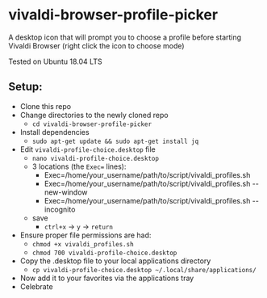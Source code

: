 vivaldi-browser-profile-picker
===

A desktop icon that will prompt you to choose a profile before starting Vivaldi Browser (right click the icon to choose mode)

Tested on Ubuntu 18.04 LTS

## Setup:
- Clone this repo
- Change directories to the newly cloned repo
  + `cd vivaldi-browser-profile-picker`
- Install dependencies
  + `sudo apt-get update && sudo apt-get install jq`
- Edit `vivaldi-profile-choice.desktop` file
  + `nano vivaldi-profile-choice.desktop`
  + 3 locations (the `Exec=` lines):
    - Exec=/home/your_username/path/to/script/vivaldi_profiles.sh
    - Exec=/home/your_username/path/to/script/vivaldi_profiles.sh --new-window
    - Exec=/home/your_username/path/to/script/vivaldi_profiles.sh --incognito
  + save
    - `ctrl+x` -> `y` -> `return`
- Ensure proper file permissions are had:
  + `chmod +x vivaldi_profiles.sh`
  + `chmod 700 vivaldi-profile-choice.desktop`
- Copy the .desktop file to your local applications directory
  + `cp vivaldi-profile-choice.desktop ~/.local/share/applications/`
- Now add it to your favorites via the applications tray
- Celebrate
